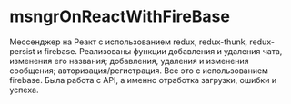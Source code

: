 # msngrOnReactWithFireBase
Мессенджер на Реакт с использованием redux, redux-thunk, redux-persist и firebase. Реализованы функции добавления и удаления чата, изменения его названия; добавления, удаления и изменения сообщения; авторизация/регистрация. Все это с использованием firebase. Была работа с API, а именно отработка загрузки, ошибки и успеха. 
